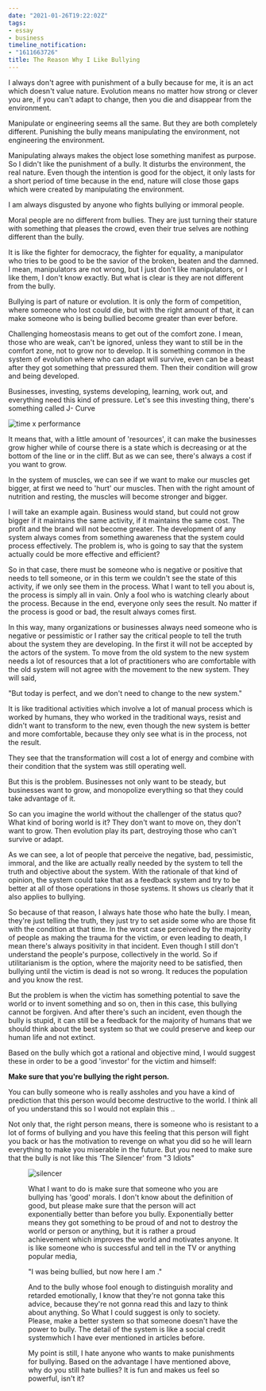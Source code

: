 ```yaml
---
date: "2021-01-26T19:22:02Z"
tags:
- essay
- business
timeline_notification:
- "1611663726"
title: The Reason Why I Like Bullying
---
```

I always don't agree with punishment of a bully because for me, it is an act which doesn't value nature. Evolution means no matter how strong or clever you are, if you can't adapt to change, then you die and disappear from the environment.

Manipulate or engineering seems all the same. But they are both completely different. Punishing the bully means manipulating the environment, not engineering the environment.

Manipulating always makes the object lose something manifest as purpose. So I didn't like the punishment of a bully. It disturbs the environment, the real nature. Even though the intention is good for the object, it only lasts for a short period of time because in the end, nature will close those gaps which were created by manipulating the environment.

I am always disgusted by anyone who fights bullying or immoral people.

Moral people are no different from bullies. They are just turning their stature with something that pleases the crowd, even their true selves are nothing different than the bully.

It is like the fighter for democracy, the fighter for equality, a manipulator who tries to be good to be the savior of the broken, beaten and the damned. I mean, manipulators are not wrong, but I just don't like manipulators, or I like them, I don't know exactly. But what is clear is they are not different from the bully.

Bullying is part of nature or evolution. It is only the form of competition, where someone who lost could die, but with the right amount of that, it can make someone who is being bullied become greater than ever before.

Challenging homeostasis means to get out of the comfort zone. I mean, those who are weak, can't be ignored, unless they want to still be in the comfort zone, not to grow nor to develop. It is something common in the system of evolution where who can adapt will survive, even can be a beast after they got something that pressured them. Then their condition will grow and being developed.

Businesses, investing, systems developing, learning, work out, and everything need this kind of pressure. Let's see this investing thing, there's something called J- Curve

![time x performance](https://catatankemalasan.files.wordpress.com/2021/11/u-zfnh3j-2zaimcdcg9xpvb5_l1kxc28cpm06e_kd5bbi4z-kvawi_6vnppntbc1oketnwjiaqyzwl88kbqbnjcmtg8eypmijb1iqu4bzytfhseok02j9dep2uc6jitloudk4fy6.png)

It means that, with a little amount of 'resources', it can make the businesses grow higher while of course there is a state which is decreasing or at the bottom of the line or in the cliff. But as we can see, there's always a cost if you want to grow.

In the system of muscles, we can see if we want to make our muscles get bigger, at first we need to 'hurt' our muscles. Then with the right amount of nutrition and resting, the muscles will become stronger and bigger.

I will take an example again. Business would stand, but could not grow bigger if it maintains the same activity, if it maintains the same cost. The profit and the brand will not become greater. The development of any system always comes from something awareness that the system could process effectively. The problem is, who is going to say that the system actually could be more effective and efficient?

So in that case, there must be someone who is negative or positive that needs to tell someone, or in this term we couldn't see the state of this activity, if we only see them in the process. What I want to tell you about is, the process is simply all in vain. Only a fool who is watching clearly about the process. Because in the end, everyone only sees the result. No matter if the process is good or bad, the result always comes first.

In this way, many organizations or businesses always need someone who is negative or pessimistic or I rather say the critical people to tell the truth about the system they are developing. In the first it will not be accepted by the actors of the system. To move from the old system to the new system needs a lot of resources that a lot of practitioners who are comfortable with the old system will not agree with the movement to the new system. They will said,

"But today is perfect, and we don't need to change to the new system."

It is like traditional activities which involve a lot of manual process which is worked by humans, they who worked in the traditional ways, resist and didn't want to transform to the new, even though the new system is better and more comfortable, because they only see what is in the process, not the result.

They see that the transformation will cost a lot of energy and combine with their condition that the system was still operating well.

But this is the problem. Businesses not only want to be steady, but businesses want to grow, and monopolize everything so that they could take advantage of it.

So can you imagine the world without the challenger of the status quo? What kind of boring world is it? They don't want to move on, they don't want to grow. Then evolution play its part, destroying those who can't survive or adapt.

As we can see, a lot of people that perceive the negative, bad, pessimistic, immoral, and the like are actually really needed by the system to tell the truth and objective about the system. With the rationale of that kind of opinion, the system could take that as a feedback system and try to be better at all of those operations in those systems. It shows us clearly that it also applies to bullying.

So because of that reason, I always hate those who hate the bully. I mean, they're just telling the truth, they just try to set aside some who are those fit with the condition at that time. In the worst case perceived by the majority of people as making the trauma for the victim, or even leading to death, I mean there's always positivity in that incident. Even though I still don't understand the people's purpose, collectively in the world. So if utilitarianism is the option, where the majority need to be satisfied, then bullying until the victim is dead is not so wrong. It reduces the population and you know the rest.

But the problem is when the victim has something potential to save the world or to invent something and so on, then in this case, this bullying cannot be forgiven. And after there's such an incident, even though the bully is stupid, it can still be a feedback for the majority of humans that we should think about the best system so that we could preserve and keep our human life and not extinct.

Based on the bully which got a rational and objective mind, I would suggest these in order to be a good 'investor' for the victim and himself:

**Make sure that you're bullying the right person.**

You can bully someone who is really assholes and you have a kind of prediction that this person would become destructive to the world. I think all of you understand this so I would not explain this ..

Not only that, the right person means, there is someone who is resistant to a lot of forms of bullying and you have this feeling that this person will fight you back or has the motivation to revenge on what you did so he will learn everything to make you miserable in the future. But you need to make sure that the bully is not like this ‘The Silencer' from "3 Idiots"<figure class="wp-block-embed is-type-rich is-provider-embed wp-block-embed-embed">

![silencer](https://assets.telegraphindia.com/telegraph/7c9b9f6e-9a01-4cd3-b972-96edf59c1110.jpg)

What I want to do is make sure that someone who you are bullying has 'good' morals. I don't know about the definition of good, but please make sure that the person will act exponentially better than before you bully. Exponentially better means they got something to be proud of and not to destroy the world or person or anything, but it is rather a proud achievement which improves the world and motivates anyone. It is like someone who is successful and tell in the TV or anything popular media,

"I was being bullied, but now here I am ."

And to the bully whose fool enough to distinguish morality and retarded emotionally, I know that they're not gonna take this advice, because they're not gonna read this and lazy to think about anything. So What I could suggest is only to society. Please, make a better system so that someone doesn't have the power to bully. The detail of the system is like a social credit systemwhich I have ever mentioned in articles before.

My point is still, I hate anyone who wants to make punishments for bullying. Based on the advantage I have mentioned above, why do you still hate bullies? It is fun and makes us feel so powerful, isn't it?
